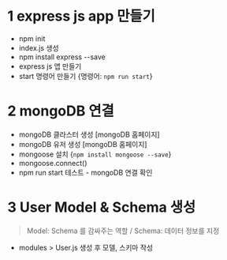 # 1 express js app 만들기

- npm init
- index.js 생성
- npm install express --save
- express js 앱 만들기
- start 명령어 만들기 {명령어: `npm run start`}

# 2 mongoDB 연결

- mongoDB 클라스터 생성 [mongoDB 홈페이지]
- mongoDB 유저 생성 [mongoDB 홈페이지]
- mongoose 설치 {`npm install mongoose --save`}
- mongoose.connect()
- npm run start 테스트 - mongoDB 연결 확인

# 3 User Model & Schema 생성

> Model: Schema 를 감싸주는 역할 / Schema: 데이터 정보를 지정

- modules > User.js 생성 후 모델, 스키마 작성
